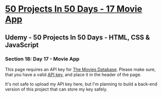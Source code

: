 # [50 Projects In 50 Days - 17 Movie App](https://arpadgbondor.github.io/50_Projects_In_50_Days-17_Movie_App/)

## Udemy - 50 Projects In 50 Days - HTML, CSS & JavaScript
### Section 18: Day 17 - Movie App

This page requires an API key for [The Movies Database](https://www.themoviedb.org/).
Please make sure, that you have a valid [API key](https://www.themoviedb.org/settings/api), and place it in the header of the page.

It's not safe to upload my API key here, but I'm planning to build a back-end version of this project that can store my key safely.
